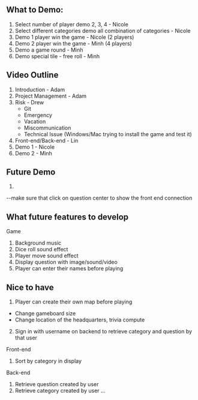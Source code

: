 ## What to Demo:
1. Select number of player
 demo 2, 3, 4 - Nicole
2. Select different categories
 demo all combination of categories - Nicole
3. Demo 1 player win the game - Nicole (2 players)
4. Demo 2 player win the game - Minh (4 players)
5. Demo a game round - Minh
6. Demo special tile - free roll - Minh

## Video Outline
1. Introduction - Adam
2. Project Management - Adam
3. Risk - Drew
    - Git
    - Emergency
    - Vacation
    - Miscommunication
    - Technical Issue (Windows/Mac trying to install the game and test it)
4. Front-end/Back-end - Lin
5. Demo 1 - Nicole
6. Demo 2 - Minh

## Future Demo
1.
 
--make sure that click on question center to show 
the front end connection 
## What future features to develop
Game
1. Background music
2. Dice roll sound effect
3. Player move sound effect
4. Display question with image/sound/video
5. Player can enter their names before playing

## Nice to have 
1. Player can create their own map before playing
 - Change gameboard size
 - Change location of the headquarters, trivia compute

2. Sign in with username on backend to retrieve category and question by that user
 
Front-end
1. Sort by category in display

Back-end
1. Retrieve question created by user
2. Retrieve category created by user
...